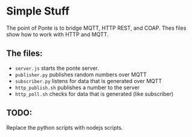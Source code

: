 # Simple Stuff

The point of Ponte is to bridge MQTT, HTTP REST, and COAP. Thes files
show how to work with HTTP and MQTT.

## The files:

 - `server.js` starts the ponte server.
 - `publisher.py` publishes random numbers over MQTT
 - `subscriber.py` listens for data that is generated over MQTT
 - `http_publish.sh` publishes a number to the server
 - `http_poll.sh` checks for data that is generated (like subscriber)

## TODO:

Replace the python scripts with nodejs scripts.

